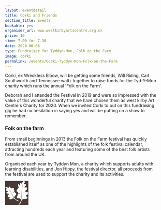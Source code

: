 ```yaml
---
layout: eventdetail
title: Corki and Friends
section_title: Events
bookable: yes
organiser_url: www.westkirbyartscentre.org.uk
price: 10
time: 7.00 for 7.30
date: 2020-06-06
type: Fundraiser for Tyddyn-Mon, Folk on the Farm
image: corki
permalink: /events/Corki-Tyddyn-Mon-Folk-on-the-Farm
---
```


Corki, ex Wreckless Elbow, will be getting some friends, Will Riding, Carl Southworth and Tennessee waltz together to raise funds for the Tyd-Y-Mon charity which runs the annual 'Folk on the Farm'.


Deborah and I attended the Festival in 2019 and were so impressed with the value of this wonderful charity that we have chosen them as west kirby Art Centre's Charity for 2020.  When we invited Corki to put on this fundraising gig he had no hesitation in saying yes and will be putting on a show to remember.

### Folk on the farm

From small beginnings in 2013 the Folk on the Farm festival has quickly established itself as one of the highlights of the folk festival calendar, attracting hundreds each year and featuring some of the best folk artists from around the UK.

Organised each year by Tyddyn Mon, a charity which supports adults with learning disabilities, and Jon Hippy, the festival director, all proceeds from the festival are used to support the charity and its activities.

![Tyddn-Mon](/assets/images/events/tyddyn-mon.gif)
